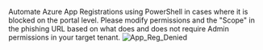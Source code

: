 Automate Azure App Registrations using PowerShell in cases where it is blocked on the portal level.
Please modify permissions and the "Scope" in the phishing URL based on what does and does not require Admin permissions in your target tenant.
![App_Reg_Denied](https://github.com/samarth4x0r/Azure/assets/109473176/7bf57d3d-eb41-48be-9bf4-4a29d83d237b)
